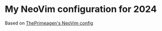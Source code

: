 # My NeoVim configuration for 2024

Based on [ThePrimeagen's NeoVim config](https://github.com/ThePrimeagen/init.lua)
